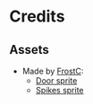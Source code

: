 # Credits
## Assets
- Made by [FrostC](https://github.com/Frostwithasideofsalt):
  - [Door sprite](res/sprites/door.png)
  - [Spikes sprite](res/sprites/spike.png)
